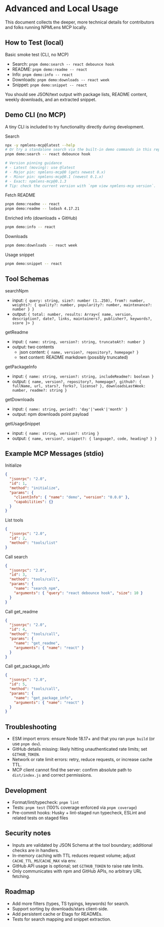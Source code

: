 # Advanced and Local Usage

This document collects the deeper, more technical details for contributors and folks running NPMLens MCP locally.

## How to Test (local)

Basic smoke test (CLI, no MCP)

- Search: `pnpm demo:search -- react debounce hook`
- README: `pnpm demo:readme -- react`
- Info: `pnpm demo:info -- react`
- Downloads: `pnpm demo:downloads -- react week`
- Snippet: `pnpm demo:snippet -- react`

You should see JSON/text output with package lists, README content, weekly downloads, and an extracted snippet.

## Demo CLI (no MCP)

A tiny CLI is included to try functionality directly during development.

Search

```bash
npx -y npmlens-mcp@latest --help
# Or try a standalone search via the built-in demo commands in this repo (dev only)
pnpm demo:search -- react debounce hook

# Version pinning guidance
# - Latest (moving): use @latest
# - Major pin: npmlens-mcp@0 (gets newest 0.x)
# - Minor pin: npmlens-mcp@0.1 (newest 0.1.x)
# - Exact: npmlens-mcp@0.1.3
# Tip: check the current version with `npm view npmlens-mcp version`.
```

Fetch README

```bash
pnpm demo:readme -- react
pnpm demo:readme -- lodash 4.17.21
```

Enriched info (downloads + GitHub)

```bash
pnpm demo:info -- react
```

Downloads

```bash
pnpm demo:downloads -- react week
```

Usage snippet

```bash
pnpm demo:snippet -- react
```

## Tool Schemas

searchNpm

- input: `{ query: string, size?: number (1..250), from?: number, weights?: { quality?: number, popularity?: number, maintenance?: number } }`
- output: `{ total: number, results: Array<{ name, version, description?, date?, links, maintainers?, publisher?, keywords?, score }> }`

getReadme

- input: `{ name: string, version?: string, truncateAt?: number }`
- output: two contents
  - json content: `{ name, version?, repository?, homepage? }`
  - text content: README markdown (possibly truncated)

getPackageInfo

- input: `{ name: string, version?: string, includeReadme?: boolean }`
- output: `{ name, version?, repository?, homepage?, github?: { fullName, url, stars?, forks?, license? }, downloadsLastWeek: number, readme?: string }`

getDownloads

- input: `{ name: string, period?: 'day'|'week'|'month' }`
- output: npm downloads point payload

getUsageSnippet

- input: `{ name: string, version?: string }`
- output: `{ name, version?, snippet?: { language?, code, heading? } }`

## Example MCP Messages (stdio)

Initialize

```json
{
  "jsonrpc": "2.0",
  "id": 1,
  "method": "initialize",
  "params": {
    "clientInfo": { "name": "demo", "version": "0.0.0" },
    "capabilities": {}
  }
}
```

List tools

```json
{
  "jsonrpc": "2.0",
  "id": 2,
  "method": "tools/list"
}
```

Call search

```json
{
  "jsonrpc": "2.0",
  "id": 3,
  "method": "tools/call",
  "params": {
    "name": "search_npm",
    "arguments": { "query": "react debounce hook", "size": 10 }
  }
}
```

Call get_readme

```json
{
  "jsonrpc": "2.0",
  "id": 4,
  "method": "tools/call",
  "params": {
    "name": "get_readme",
    "arguments": { "name": "react" }
  }
}
```

Call get_package_info

```json
{
  "jsonrpc": "2.0",
  "id": 5,
  "method": "tools/call",
  "params": {
    "name": "get_package_info",
    "arguments": { "name": "react" }
  }
}
```

## Troubleshooting

- ESM import errors: ensure Node 18.17+ and that you ran `pnpm build` (or use `pnpm dev`).
- GitHub details missing: likely hitting unauthenticated rate limits; set `GITHUB_TOKEN`.
- Network or rate limit errors: retry, reduce requests, or increase cache TTL.
- MCP client cannot find the server: confirm absolute path to `dist/index.js` and correct permissions.

## Development

- Format/lint/typecheck: `pnpm lint`
- Tests: `pnpm test` (100% coverage enforced via `pnpm coverage`)
- Pre-commit hooks: Husky + lint-staged run typecheck, ESLint and related tests on staged files

## Security notes

- Inputs are validated by JSON Schema at the tool boundary; additional checks are in handlers.
- In-memory caching with TTL reduces request volume; adjust `CACHE_TTL_MS`/`CACHE_MAX` via env.
- GitHub API usage is optional; set `GITHUB_TOKEN` to raise rate limits.
- Only communicates with npm and GitHub APIs, no arbitrary URL fetching.

## Roadmap

- Add more filters (types, TS typings, keywords) for search.
- Support sorting by downloads/stars client-side.
- Add persistent cache or Etags for READMEs.
- Tests for search mapping and snippet extraction.

